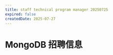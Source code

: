 ```yaml
---
title: staff technical program manager 20250725
expired: false
createdDate: 2025-07-27
---
```


# MongoDB 招聘信息

<JobPostingTable job-posting-json-path="mongodb/data/staff-technical-program-manager-20250725" />